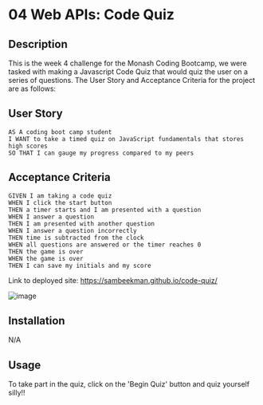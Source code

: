 # 04 Web APIs: Code Quiz

## Description

This is the week 4 challenge for the Monash Coding Bootcamp, we were tasked with making a Javascript Code Quiz that would quiz the user on a series of questions. 
The User Story and Acceptance Criteria for the project are as follows:

## User Story

```
AS A coding boot camp student
I WANT to take a timed quiz on JavaScript fundamentals that stores high scores
SO THAT I can gauge my progress compared to my peers
```

## Acceptance Criteria

```
GIVEN I am taking a code quiz
WHEN I click the start button
THEN a timer starts and I am presented with a question
WHEN I answer a question
THEN I am presented with another question
WHEN I answer a question incorrectly
THEN time is subtracted from the clock
WHEN all questions are answered or the timer reaches 0
THEN the game is over
WHEN the game is over
THEN I can save my initials and my score
```


Link to deployed site: https://sambeekman.github.io/code-quiz/

![image](https://github.com/SamBeekman/code-quiz/assets/131665093/f46049e3-efbe-499a-82d0-3bca3ef492da)



## Installation

N/A

## Usage

To take part in the quiz, click on the 'Begin Quiz' button and quiz yourself silly!!
